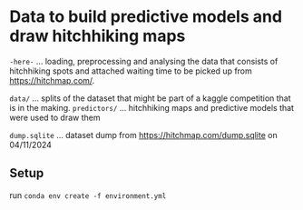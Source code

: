 # Data to build predictive models and draw hitchhiking maps

`-here-` ... loading, preprocessing and analysing the data that consists of hitchhiking spots and attached waiting time to be picked up from https://hitchmap.com/.

`data/` ... splits of the dataset that might be part of a kaggle competition that is in the making. 
`predictors/` ... hitchhiking maps and predictive models that were used to draw them

`dump.sqlite` ... dataset dump from https://hitchmap.com/dump.sqlite on 04/11/2024

## Setup

run `conda env create -f environment.yml`
